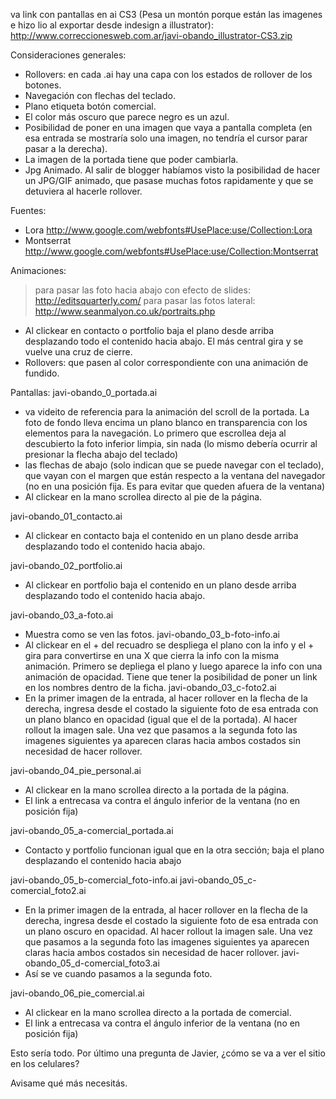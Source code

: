 va link con pantallas en ai CS3 (Pesa un montón porque están las imagenes e hizo lio al exportar desde indesign a illustrator):
http://www.correccionesweb.com.ar/javi-obando_illustrator-CS3.zip


Consideraciones generales:
- Rollovers: en cada .ai hay una capa con los estados de rollover de los botones.
- Navegación con flechas del teclado.
- Plano etiqueta botón comercial.
- El color más oscuro que parece negro es un azul.
- Posibilidad de poner en una imagen que vaya a pantalla completa (en esa entrada se mostraría solo una imagen, no tendría el cursor parar pasar a la derecha).
- La imagen de la portada tiene que poder cambiarla.
- Jpg Animado. Al salir de blogger habíamos visto la posibilidad de hacer un JPG/GIF animado, que pasase muchas fotos rapidamente y que se detuviera al hacerle rollover.

Fuentes:
- Lora
http://www.google.com/webfonts#UsePlace:use/Collection:Lora
- Montserrat
http://www.google.com/webfonts#UsePlace:use/Collection:Montserrat

Animaciones:
> para pasar las foto hacia abajo con efecto de slides: 
http://editsquarterly.com/
> para pasar las fotos lateral:
http://www.seanmalyon.co.uk/portraits.php
- Al clickear en contacto o portfolio baja el plano desde arriba desplazando todo el contenido hacia abajo. El más central gira y se vuelve una cruz de cierre.
- Rollovers: que pasen al color correspondiente con una animación de fundido.

Pantallas:
javi-obando_0_portada.ai
- va videito de referencia para la animación del scroll de la portada. La foto de fondo lleva encima un plano blanco en transparencia con los elementos para la navegación. Lo primero que escrollea deja al descubierto la foto inferior limpia, sin nada (lo mismo debería ocurrir al presionar la flecha abajo del teclado)
- las flechas de abajo (solo indican que se puede navegar con el teclado), que vayan con el margen que están respecto a la ventana del navegador (no en una posición fija. Es para evitar que queden afuera de la ventana)
- Al clickear en la mano scrollea directo al pie de la página.

javi-obando_01_contacto.ai
- Al clickear en contacto baja el contenido en un plano desde arriba desplazando todo el contenido hacia abajo. 

javi-obando_02_portfolio.ai
- Al clickear en portfolio baja el contenido en un plano desde arriba desplazando todo el contenido hacia abajo. 

javi-obando_03_a-foto.ai
- Muestra como se ven las fotos.
javi-obando_03_b-foto-info.ai
- Al clickear en el + del recuadro se despliega el plano con la info y el + gira para convertirse en una X que cierra la info con la misma animación. Primero se depliega el plano y luego aparece la info con una animación de opacidad. Tiene que tener la posibilidad de poner un link en los nombres dentro de la ficha.
javi-obando_03_c-foto2.ai
- En la primer imagen de la entrada, al hacer rollover en la flecha de la derecha, ingresa desde el costado la siguiente foto de esa entrada con un plano blanco en opacidad (igual que el de la portada). Al hacer rollout la imagen sale. Una vez que pasamos a la segunda foto las imagenes siguientes ya aparecen claras hacia ambos costados sin necesidad de hacer rollover. 

javi-obando_04_pie_personal.ai
- Al clickear en la mano scrollea directo a la portada de la página.
- El link a entrecasa va contra el ángulo inferior de la ventana (no en posición fija)

javi-obando_05_a-comercial_portada.ai
- Contacto y portfolio funcionan igual que en la otra sección; baja el plano desplazando el contenido hacia abajo

javi-obando_05_b-comercial_foto-info.ai
javi-obando_05_c-comercial_foto2.ai
- En la primer imagen de la entrada, al hacer rollover en la flecha de la derecha, ingresa desde el costado la siguiente foto de esa entrada con un plano oscuro en opacidad. Al hacer rollout la imagen sale. Una vez que pasamos a la segunda foto las imagenes siguientes ya aparecen claras hacia ambos costados sin necesidad de hacer rollover. 
javi-obando_05_d-comercial_foto3.ai
- Así se ve cuando pasamos a la segunda foto.

javi-obando_06_pie_comercial.ai
- Al clickear en la mano scrollea directo a la portada de comercial.
- El link a entrecasa va contra el ángulo inferior de la ventana (no en posición fija)


Esto sería todo. 
Por último una pregunta de Javier, ¿cómo se va a ver el sitio en los celulares?

Avisame qué más necesitás.
